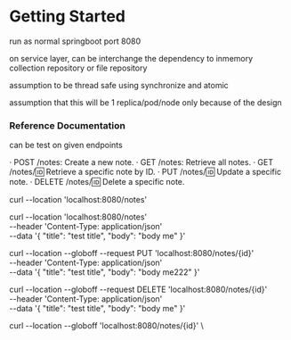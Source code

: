 # Getting Started
run as normal springboot port 8080

on service layer, can be interchange the dependency to inmemory collection repository or file repository

assumption to be thread safe using synchronize and atomic

assumption that this will be 1 replica/pod/node only because of the design

### Reference Documentation
can be test on given endpoints

· POST /notes: Create a new note.
· GET /notes: Retrieve all notes.
· GET /notes/:id: Retrieve a specific note by ID.
· PUT /notes/:id: Update a specific note.
· DELETE /notes/:id: Delete a specific note.

curl --location 'localhost:8080/notes'

curl --location 'localhost:8080/notes' \
--header 'Content-Type: application/json' \
--data '{
"title": "test title",
"body": "body me"
}'

curl --location --globoff --request PUT 'localhost:8080/notes/{id}' \
--header 'Content-Type: application/json' \
--data '{
"title": "test title",
"body": "body me222"
}'

curl --location --globoff --request DELETE 'localhost:8080/notes/{id}' \
--header 'Content-Type: application/json' \
--data '{
"title": "test title",
"body": "body me"
}'

curl --location --globoff 'localhost:8080/notes/{id}' \


